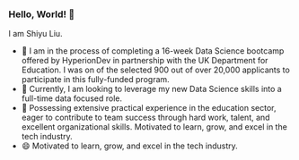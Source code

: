 ### Hello, World! 👋
I am Shiyu Liu.
- 🌱 I am in the process of completing a 16-week Data Science bootcamp offered by HyperionDev in partnership with the UK Department for Education.  I was on of the selected 900 out of over 20,000 applicants to participate in this fully-funded program. 
- 🔭 Currently, I am looking to leverage my new Data Science skills into a full-time data focused role.
- 👯 Possessing extensive practical experience in the education sector, eager to contribute to team success through hard work, talent, and excellent organizational skills. Motivated to learn, grow, and excel in the tech industry. 
- 😄 Motivated to learn, grow, and excel in the tech industry. 
